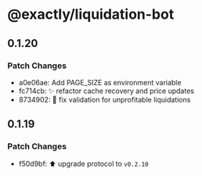 # @exactly/liquidation-bot

## 0.1.20

### Patch Changes

- a0e06ae: Add PAGE_SIZE as environment variable
- fc714cb: ✨ refactor cache recovery and price updates
- 8734902: 🐛 fix validation for unprofitable liquidations

## 0.1.19

### Patch Changes

- f50d9bf: ⬆️ upgrade protocol to `v0.2.10`
